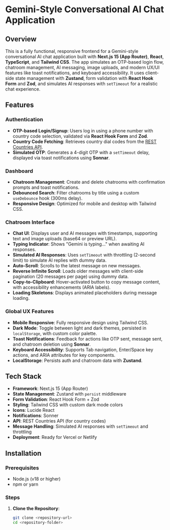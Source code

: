 # Gemini-Style Conversational AI Chat Application

## Overview
This is a fully functional, responsive frontend for a Gemini-style conversational AI chat application built with **Next.js 15 (App Router)**, **React**, **TypeScript**, and **Tailwind CSS**. The app simulates an OTP-based login flow, chatroom management, AI messaging, image uploads, and modern UX/UI features like  toast notifications, and keyboard accessibility. It uses client-side state management with **Zustand**, form validation with **React Hook Form** and **Zod**, and simulates AI responses with `setTimeout` for a realistic chat experience.

## Features

### Authentication
- **OTP-based Login/Signup**: Users log in using a phone number with country code selection, validated via **React Hook Form** and **Zod**.
- **Country Code Fetching**: Retrieves country dial codes from the [REST Countries API](https://restcountries.com/).
- **Simulated OTP**: Generates a 4-digit OTP with a `setTimeout` delay, displayed via toast notifications using **Sonnar**.

### Dashboard
- **Chatroom Management**: Create and delete chatrooms with confirmation prompts and toast notifications.
- **Debounced Search**: Filter chatrooms by title using a custom `useDebounce` hook (300ms delay).
- **Responsive Design**: Optimized for mobile and desktop with Tailwind CSS.

### Chatroom Interface
- **Chat UI**: Displays user and AI messages with timestamps, supporting text and image uploads (base64 or preview URL).
- **Typing Indicator**: Shows "Gemini is typing..." when awaiting AI responses.
- **Simulated AI Responses**: Uses `setTimeout` with throttling (2-second limit) to simulate AI replies with dummy data.
- **Auto-Scroll**: Scrolls to the latest message on new messages.
- **Reverse Infinite Scroll**: Loads older messages with client-side pagination (20 messages per page) using dummy data.
- **Copy-to-Clipboard**: Hover-activated button to copy message content, with accessibility enhancements (ARIA labels).
- **Loading Skeletons**: Displays animated placeholders during message loading.

### Global UX Features
- **Mobile Responsive**: Fully responsive design using Tailwind CSS.
- **Dark Mode**: Toggle between light and dark themes, persisted in `localStorage`, with custom color palette.
- **Toast Notifications**: Feedback for actions like OTP sent, message sent, and chatroom deletion using **Sonnar**.
- **Keyboard Accessibility**: Supports Tab navigation, Enter/Space key actions, and ARIA attributes for key components.
- **LocalStorage**: Persists auth and chatroom data with **Zustand**.

## Tech Stack
- **Framework**: Next.js 15 (App Router)
- **State Management**: Zustand with `persist` middleware
- **Form Validation**: React Hook Form + Zod
- **Styling**: Tailwind CSS with custom dark mode colors
- **Icons**: Lucide React
- **Notifications**: Sonner
- **API**: REST Countries API (for country codes)
- **Message Handling**: Simulated AI responses with `setTimeout` and throttling
- **Deployment**: Ready for Vercel or Netlify

## Installation

### Prerequisites
- Node.js (v18 or higher)
- npm or yarn

### Steps
1. **Clone the Repository**:
   ```bash
   git clone <repository-url>
   cd <repository-folder>
